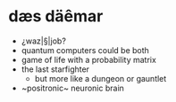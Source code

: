 # dæs däêmar
* ¿waz|§|job?
* quantum computers could be both
* game of life with a probability matrix
* the last starfighter
  * but more like a dungeon or gauntlet
* ~positronic~ neuronic brain
